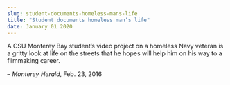 ```yaml
---
slug: student-documents-homeless-mans-life
title: "Student documents homeless man’s life"
date: January 01 2020
---
```


 
<p>
  A CSU Monterey Bay student’s video project on a homeless Navy veteran is a
  gritty look at life on the streets that he hopes will help him on his way to a
  filmmaking career.
</p>
<p>– <em>Monterey Herald</em>, Feb. 23, 2016</p>
 

